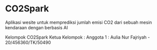 # CO2Spark
Aplikasi wesite untuk memprediksi jumlah emisi CO2 dari sebuah mesin kendaraan dengan berbasis AI

Kelompok CO2Spark
Ketua Kelompok :
Anggota 1 : Aulia Nur Fajriyah - 20/456360/TK/50490